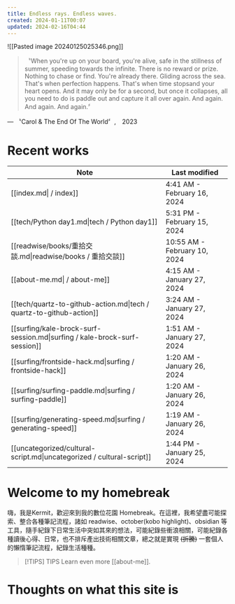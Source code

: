 ```yaml
---
title: Endless rays. Endless waves.
created: 2024-01-11T00:07
updated: 2024-02-16T04:44
---
```

![[Pasted image 20240125025346.png]]
>〝When you're up on your board, you're alive, safe in the stillness of summer, speeding towards the infinite. There is no reward or prize. Nothing to chase or find. You're already there. Gliding across the sea. That's when perfection happens. That's when time stopsand your heart opens. And it may only be for a second, but once it collapses, all you need to do is paddle out and capture it all over again. And again. And again. And again.〞

— 〝Carol & The End Of The World〞,　2023


# Recent works
| Note                                                                      | Last modified                |
| ------------------------------------------------------------------------- | ---------------------------- |
| [[index.md\| / index]]                                                    | 4:41 AM - February 16, 2024  |
| [[tech/Python day1.md\|tech / Python day1]]                               | 5:31 PM - February 15, 2024  |
| [[readwise/books/重拾交談.md\|readwise/books / 重拾交談]]                         | 10:55 AM - February 10, 2024 |
| [[about-me.md\| / about-me]]                                              | 4:15 AM - January 27, 2024   |
| [[tech/quartz-to-github-action.md\|tech / quartz-to-github-action]]       | 3:24 AM - January 27, 2024   |
| [[surfing/kale-brock-surf-session.md\|surfing / kale-brock-surf-session]] | 1:51 AM - January 27, 2024   |
| [[surfing/frontside-hack.md\|surfing / frontside-hack]]                   | 1:20 AM - January 26, 2024   |
| [[surfing/surfing-paddle.md\|surfing / surfing-paddle]]                   | 1:20 AM - January 26, 2024   |
| [[surfing/generating-speed.md\|surfing / generating-speed]]               | 1:19 AM - January 26, 2024   |
| [[uncategorized/cultural-script.md\|uncategorized / cultural-script]]     | 1:44 PM - January 25, 2024   |

# Welcome to my homebreak

嗨，我是Kermit，歡迎來到我的數位花園 Homebreak。在這裡，我希望盡可能探索、整合各種筆記流程，諸如 readwise、october(kobo highlight)、obsidian 等工具，隨手紀錄下日常生活中突如其來的想法，可能紀錄些衝浪相關，可能紀錄各種讀後心得、日常，也不排斥產出技術相關文章，總之就是實現 ~~(折騰)~~ 一套個人的懶惰筆記流程，紀錄生活種種。

> [!TIPS] TIPS 
> Learn even more  [[about-me]].

# Thoughts on what this site is





